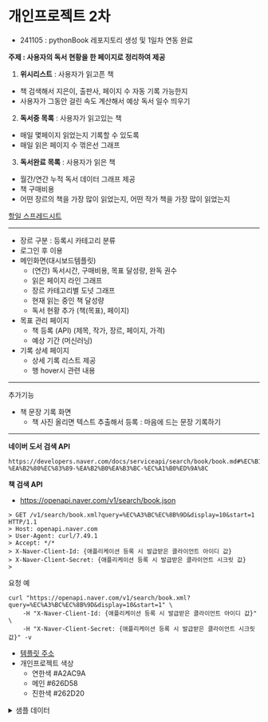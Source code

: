 # 개인프로젝트 2차

- 241105 : pythonBook 레포지토리 생성 및 1일차 연동 완료

**주제 : 사용자의 독서 현황을 한 페이지로 정리하여 제공**

1. **위시리스트** : 사용자가 읽고픈 책
- 책 검색해서 지은이, 출판사, 페이지 수 자동 기록 가능한지
- 사용자가 그동안 걸린 속도 계산해서 예상 독서 일수 띄우기
2. **독서중 목록** : 사용자가 읽고있는 책
- 매일 몇페이지 읽었는지 기록할 수 있도록
- 매일 읽은 페이지 수 꺾은선 그래프
3. **독서완료 목록** : 사용자가 읽은 책
- 월간/연간 누적 독서 데이터 그래프 제공
- 책 구매비용
- 어떤 장르의 책을 가장 많이 읽었는지, 어떤 작가 책을 가장 많이 읽었는지

[할일 스프레드시트](https://docs.google.com/spreadsheets/d/1DSWhh0OSnsqyzq_U8k0BJ4w1QNxbQHXEwuPf0lh4c9M/edit?usp=sharing)

---
- 장르 구분 : 등록시 카테고리 분류
- 로그인 후 이용
- 메인화면(대시보드템플릿)
	- (연간) 독서시간, 구매비용, 목표 달성량, 완독 권수
	- 읽은 페이지 라인 그래프
	- 장르 카테고리별 도넛 그래프
	- 현재 읽는 중인 책 달성량
	- 독서 현황 추가 (책(목표), 페이지)
- 목표 관리 페이지
	- 책 등록 (API) (제목, 작가, 장르, 페이지, 가격)
	- 예상 기간 (머신러닝)
- 기록 상세 페이지
	- 상세 기록 리스트 제공
	- 행 hover시 관련 내용
---
추가기능
- 책 문장 기록 화면
	- 책 사진 올리면 텍스트 추출해서 등록 : 마음에 드는 문장 기록하기

---

**네이버 도서 검색 API**
```
https://developers.naver.com/docs/serviceapi/search/book/book.md#%EC%B1%85-%EA%B2%80%EC%83%89-%EA%B2%B0%EA%B3%BC-%EC%A1%B0%ED%9A%8C
```

**책 검색 API**
- https://openapi.naver.com/v1/search/book.json
```
> GET /v1/search/book.xml?query=%EC%A3%BC%EC%8B%9D&display=10&start=1 HTTP/1.1
> Host: openapi.naver.com
> User-Agent: curl/7.49.1
> Accept: */*
> X-Naver-Client-Id: {애플리케이션 등록 시 발급받은 클라이언트 아이디 값}
> X-Naver-Client-Secret: {애플리케이션 등록 시 발급받은 클라이언트 시크릿 값}
>
```

요청 예
```
curl "https://openapi.naver.com/v1/search/book.xml?query=%EC%A3%BC%EC%8B%9D&display=10&start=1" \
    -H "X-Naver-Client-Id: {애플리케이션 등록 시 발급받은 클라이언트 아이디 값}" \
    -H "X-Naver-Client-Secret: {애플리케이션 등록 시 발급받은 클라이언트 시크릿 값}" -v
```
- [템플릿 주소](https://startbootstrap.com/theme/sb-admin-2#google_vignette)
- 개인프로젝트 색상
	- 연한색 #A2AC9A
	- 메인 #626D58
	- 진한색 #262D20

<details>
  <summary>샘플 데이터</summary>

      1. 러시아 혁명사 강의 (14850)
      1월 9일 ~71
      1월 10일 72~124
      1월 11일 125~170
      1월 13일 171~211
      1월 14일 212~275 (완독)
      
      2. 동생이 준 소설... 뭐더라
      1월 13일 ~249
      1월 14일 250~339 (완독)
      
      3. 일할 자격
      1월 14일 ~108
      1월 15일 109~275
      1월 17일 276~306 (완독)
      
      a. 구의 증명 (ebook) (9600)
      1월 20일 완독
      
      b. 파과 (ebook) (9800)
      1월 21일 ~20%
      1월 23일 21%~63%
      1월 25일 64%~(완독)
      
      4. 냉소사회 (8200)
      1월 17일 ~44
      1월 21일 45~108
      1월 28일 109~320
      
      5. 오늘도 살인범을 만나러 갑니다 (7900)
      1월 30일 ~83
      1월 31일 84~96
      2월 1일 97~206 (완독)
      
      6. 뚱뚱해서 죄송합니까? (6200)
      2월 2일 ~122
      2월 4일 123~240 (완독)
      
      7. 가족을 폐지하라 (9300)
      2월 4일 ~19
      2월 6일 20~128
      2월 7일 129~(완독)
      
      . 트레인스포팅
      2월 7일 ~215
      
      8. 우리가 빛의 속도로 갈 수 없다면
      2월 18일 ~55
      2월 20일 56~143
      2월 27일 144~241
      2월 29일 242~(완독)
      
      9. 있지만 없는 아이들
      3월 2일 ~28
      3월 3일 29~49
      3월 4일 50~103
      3월 6일 104~(완독)
      
      c. 젊은 ADHD의 슬픔 (ebook) (9800)
      3월 4일 ~32%
      3월 5일 32%~60%
      3월 7일 60%~84%
      3월 8일 84%~(완독)
      
      10. (시집) 저는 많이 보고 있어요
      3월 6일 ~63
      3월 9일 64~140(완독)
      
      11. 비전공자도 이해하는 IT지식 (15120)
      3월 10일 ~103
      3월 11일 104~133
      3월 18일 134~238(완독)
      
      12. 지구 끝의 온실 (10100)
      3월 12일 ~51
      3월 16일 52~217
      3월 18일 218~(완독)
      
      13. 퀴어는 당신 옆에서 일하고 있다 (7400)
      3월 19일 ~(완독)
      
      14. 행성어서점 (13050)
      3월 23일 ~(완독)
      
      15. 아무도 몰랐던 이야기 (6600)
      3월 27일 ~(완독)
      
      16. 우리의 불행은 당연하지 않습니다 (9000)
      3월 31일 ~34
      4월 1일 35~49
      4월 2일 50~122
      4월 7일 123~141
      4월 9일 142~215
      4월 10일 216~(완독)
      
      17. 양성평등에 반대한다 (6100)
      4월 11일 ~37
      4월 14일 38~70
      4월 15일 71~110
      4월 16일 111~(완독)
      
      18. 천 개의 파랑 (12600)
      4월 18일 ~52
      4월 19일 53~150
      4월 23일 151~254
      4월 24일 255~(완독)
      
      19. 파견자들 (17100)
      4월 24일 ~106
      4월 25일 107~2부
      4월 27일 ~210
      4월 28일 211~(완독)
      
      20. 노랜드 (14220)
      4월 29일 ~30
      5월 2일 31~100
      5월 4일 101~(완독)
      
      21. 칵테일, 러브, 좀비 
      5월 6일 ~(완독)
      
      22. 나인
      5월 10일 ~23
      5워 11일 24~313
      5월 12일 314~(완독)
      
      23. 처음부터 그런 건 없습니다 (6900)
      5월 18일 ~128
      5월 19일 129~136
      5월 20일 137~190
      5월 21일 191~(완독)
      
      24. 아파도 미안하지 않습니다 (8500)
      5월 22일 ~176
      5월 26일 177~254
      5월 27일 255~276
      6월 2일 277~323
      6월 7일 324~396(완독)
      
      25. 여자도 군대 가라는 말 (7100)
      6월 1일 ~105
      6월 22일 106~(완독)
      
      26. 공산주의자가 온다! (11400)
      6월 12일 ~124
      8월 22일 125~148
      8월 23일 149~212
      8월 28일 213~(완독)
      
      11-2. 비전공자도 이해하는 IT지식 (15120)
      6월 27일 ~170
      6월 29일 171~(완독)
      
      27. 방금 떠나온 세계 (10500)
      7월 20일 ~(완독)
      
      28. 그렇게 물어보면 원하는 답을 들을 수 없습니다 (8100)
      7월 22일 ~156
      7월 23일 157~(완독)
      
      29. 빅터 프랭클의 죽음의 수용소에서 (11700)
      7월 24일 ~86
      7월 27일 87~151
      7월 29일 152~220(완독)
      
      30. 꿰멘 눈의 마을 (9100)
      8월 1일 ~89
      8월 2일 90~165
      8월 24일 166~(완독)
      
      31. 아이들의 계급투쟁 (9400)
      8월 7일 ~89
      8월 8일 90~159
      8월 14일 160~(완독)
      
      32. 뉴서울파크 젤리장수 대학살 (9000)
      8월 15일 ~144
      8월 16일 145~204
      8월 19일 205~(완독)
      
      33. 스노볼 드라이브 (8400)
      9월 10일 ~108
      9월 17일 109~(완독)
      
      34. 돌봄, 동기화, 자유 (12600)
      9월 20일 ~101
      9월 22일 102~(완독)
      
      .총은 총을 부르고 꽃은 꽃을 부르고 (11100)
      9월 27일 ~54
      
      d. 채식주의자 (ebook) (10500)
      10월 16일 (완독)
</details>





